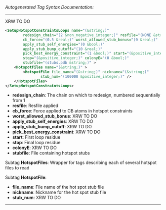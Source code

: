 _Autogenerated Tag Syntax Documentation:_

---
XRW TO DO

```xml
<SetupHotspotConstraintsLoops name="(&string;)"
        redesign_chain="(2 &non_negative_integer;)" resfile="(NONE &string;)"
        cb_force="(0.5 &real;)" worst_allowed_stub_bonus="(0 &real;)"
        apply_stub_self_energies="(0 &bool;)"
        apply_stub_bump_cutoff="(10 &real;)"
        pick_best_energy_constraint="(1 &bool;)" start="(&positive_integer;)"
        stop="(&positive_integer;)" colonyE="(0 &bool;)"
        stubfile="(stubs.pdb &string;)" >
    <HotspotFiles name="(&string;)" >
        <HotspotFile file_name="(&string;)" nickname="(&string;)"
                stub_num="(100000 &positive_integer;)" />
    </HotspotFiles>
</SetupHotspotConstraintsLoops>
```

-   **redesign_chain**: The chain on which to redesign, numbered sequentially from 1
-   **resfile**: Resfile applied
-   **cb_force**: Force applied to CB atoms in hotspot constraints
-   **worst_allowed_stub_bonus**: XRW TO DO
-   **apply_stub_self_energies**: XRW TO DO
-   **apply_stub_bump_cutoff**: XRW TO DO
-   **pick_best_energy_constraint**: XRW TO DO
-   **start**: First loop residue
-   **stop**: Final loop residue
-   **colonyE**: XRW TO DO
-   **stubfile**: File containing hotspot stubs


Subtag **HotspotFiles**:   Wrapper for tags describing each of several hotspot files to read



Subtag **HotspotFile**:   

-   **file_name**: File name of the hot spot stub file
-   **nickname**: Nickname for the hot spot stub file
-   **stub_num**: XRW TO DO

---
